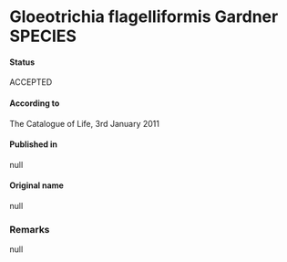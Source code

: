 # Gloeotrichia flagelliformis Gardner SPECIES

#### Status
ACCEPTED

#### According to
The Catalogue of Life, 3rd January 2011

#### Published in
null

#### Original name
null

### Remarks
null